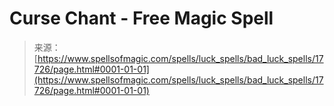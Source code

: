 <!--yml
category: 未分类
date: 2024-06-12 18:59:00
-->

# Curse Chant - Free Magic Spell

> 来源：[https://www.spellsofmagic.com/spells/luck_spells/bad_luck_spells/17726/page.html#0001-01-01](https://www.spellsofmagic.com/spells/luck_spells/bad_luck_spells/17726/page.html#0001-01-01)